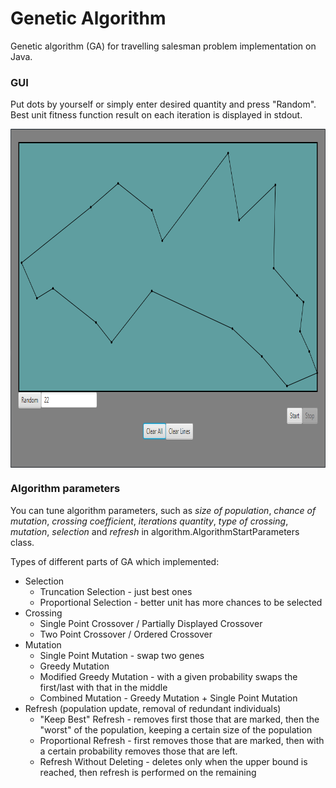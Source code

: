 # Genetic Algorithm

Genetic algorithm (GA) for travelling salesman problem implementation on Java.

### GUI

Put dots by yourself or simply enter desired quantity and press "Random". 
Best unit fitness function result on each iteration is displayed in stdout. 

<a href="url"><img src="https://github.com/VladNamik/GeneticAlgorithm/blob/master/screenshots/main.png?raw=true" align="center" height="542" width="842"></a>

### Algorithm parameters

You can tune algorithm parameters, such as _size of population_, _chance of mutation_, _crossing coefficient_, _iterations quantity_, _type of crossing_, _mutation_, _selection_ and _refresh_ in algorithm.AlgorithmStartParameters class.

Types of different parts of GA which implemented:
- Selection
  - Truncation Selection - just best ones
  - Proportional Selection - better unit has more chances to be selected 
- Crossing
  - Single Point Crossover / Partially Displayed Crossover
  - Two Point Crossover / Ordered Crossover
- Mutation
  - Single Point Mutation - swap two genes
  - Greedy Mutation
  - Modified Greedy Mutation - with a given probability swaps the first/last with that in the middle
  - Combined Mutation - Greedy Mutation + Single Point Mutation
- Refresh (population update, removal of redundant individuals)
  - "Keep Best" Refresh - removes first those that are marked, then the "worst" of the population, keeping a certain size of the population
  - Proportional Refresh - first removes those that are marked, then with a certain probability removes those that are left.
  - Refresh Without Deleting - deletes only when the upper bound is reached, then refresh is performed on the remaining
